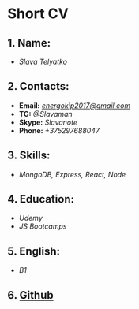 # Short CV

## 1. Name:
* *Slava Telyatko*
 
## 2. Contacts:

* **Email:** *energokip2017@gmail.com*
* **TG:** *@Slavaman*
* **Skype:** *Slavanote*
* **Phone:** *+375297688047*

## 3. Skills:
* *MongoDB, Express, React, Node*

## 4. Education:
* *Udemy*
* *JS Bootcamps*

## 5. English:
* *B1*

## 6. [Github](https://github.com/SlavaTel)
